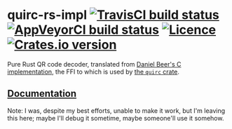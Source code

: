 # quirc-rs-impl [![TravisCI build status](https://travis-ci.org/nabijaczleweli/quirc-rs-impl.svg?branch=master)](https://travis-ci.org/nabijaczleweli/quirc-rs-impl) [![AppVeyorCI build status](https://ci.appveyor.com/api/projects/status/qku6ljhnba7uiaaj/branch/master?svg=true)](https://ci.appveyor.com/project/nabijaczleweli/quirc-rs-impl/branch/master) [![Licence](https://img.shields.io/badge/license-MIT-blue.svg?style=flat)](LICENSE) [![Crates.io version](http://meritbadge.herokuapp.com/quirc-rs-impl)](https://crates.io/crates/quirc-impl)
Pure Rust QR code decoder, translated from [Daniel Beer's C implementation](https://github.com/dlbeer/quirc), the FFI to which is used by [the `quirc` crate](https://crates.io/crates/quirc).

## [Documentation](https://cdn.rawgit.com/nabijaczleweli/quirc-rs-impl/doc/quirc_impl/index.html)

Note: I was, despite my best efforts, unable to make it work, but I'm leaving this here; maybe I'll debug it sometime, maybe someone'll use it somehow.
